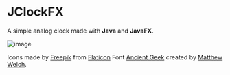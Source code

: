 # JClockFX
A simple analog clock made with **Java** and **JavaFX**.

![image](https://user-images.githubusercontent.com/54688495/103469931-12dad680-4d31-11eb-95f9-72efd0c3baff.png)

Icons made by [Freepik](https://www.flaticon.com/authors/freepik) from [Flaticon](https://www.flaticon.com/)
Font [Ancient Geek](https://www.dafont.com/es/ancient-geek.font) created by [Matthew Welch](https://www.dafont.com/es/matthew-welch.d318).
